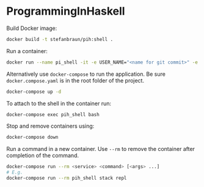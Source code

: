 # ProgrammingInHaskell

Build Docker image:
``` sh
docker build -t stefanbraun/pih:shell .
```

Run a container:
``` sh
docker run --name pi_shell -it -e USER_NAME="<name for git commit>" -e USER_EMAIL=<email for git commit> stefanbraun/pih:shell
```

Alternatively use `docker-compose` to run the application. Be sure `docker.compose.yaml` is in the root folder of the project.

``` sh
docker-compose up -d
```

To attach to the shell in the container run:
``` sh
docker-compose exec pih_shell bash
```


Stop and remove containers using:
``` sh
docker-compose down
```

Run a command in a new container. Use `--rm` to remove the container after completion of the command.
``` sh
docker-compose run --rm <service> <command> [<args> ...]
# E.g.
docker-compose run --rm pih_shell stack repl
```

